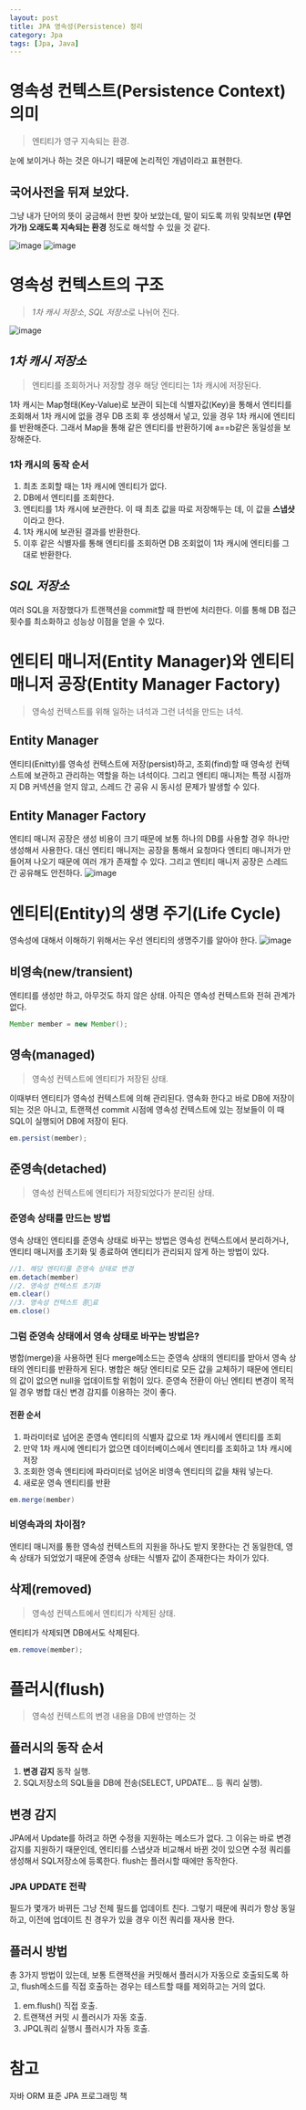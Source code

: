```yaml
---
layout: post
title: JPA 영속성(Persistence) 정리
category: Jpa
tags: [Jpa, Java]
---
```


# 영속성 컨텍스트(Persistence Context) 의미

> 엔티티가 영구 지속되는 환경.

눈에 보이거나 하는 것은 아니기 때문에 논리적인 개념이라고 표현한다.

## 국어사전을 뒤져 보았다.

그냥 내가 단어의 뜻이 궁금해서 한번 찾아 보았는데, 말이 되도록 끼워 맞춰보면 **(무언가가) 오래도록 지속되는 환경** 정도로 해석할 수 있을 것 같다.

![image](https://user-images.githubusercontent.com/45007556/97259424-1861ff00-185e-11eb-9606-4f08e10670d5.png)
![image](https://user-images.githubusercontent.com/45007556/97259448-1ef07680-185e-11eb-8fe5-d680e4fcb6e9.png)

# 영속성 컨텍스트의 구조

> _1차 캐시 저장소_, *SQL 저장소*로 나뉘어 진다.

![image](https://user-images.githubusercontent.com/45007556/97259497-3e879f00-185e-11eb-9fe2-688c9012a85b.png)

## _1차 캐시 저장소_

> 엔티티를 조회하거나 저장할 경우 해당 엔티티는 1차 캐시에 저장된다.

1차 캐시는 Map형태(Key-Value)로 보관이 되는데 식별자값(Key)을 통해서 엔티티를 조회해서 1차 캐시에 없을 경우 DB 조회 후 생성해서 넣고, 있을 경우 1차 캐시에 엔티티를 반환해준다. 그래서 Map을 통해 같은 엔티티를 반환하기에 a==b같은 동일성을 보장해준다.

### 1차 캐시의 동작 순서

1. 최초 조회할 때는 1차 캐시에 엔티티가 없다.
2. DB에서 엔티티를 조회한다.
3. 엔티티를 1차 캐시에 보관한다. 이 때 최초 값을 따로 저장해두는 데, 이 값을 **스냅샷**이라고 한다.
4. 1차 캐시에 보관된 결과를 반환한다.
5. 이후 같은 식별자를 통해 엔티티를 조회하면 DB 조회없이 1차 캐시에 엔티티를 그대로 반환한다.

## _SQL 저장소_

여러 SQL을 저장했다가 트랜잭션을 commit할 때 한번에 처리한다. 이를 통해 DB 접근 횟수를 최소화하고 성능상 이점을 얻을 수 있다.

# 엔티티 매니저(Entity Manager)와 엔티티 매니저 공장(Entity Manager Factory)

> 영속성 컨텍스트를 위해 일하는 녀석과 그런 녀석을 만드는 녀석.

## Entity Manager

엔티티(Enitty)를 영속성 컨텍스트에 저장(persist)하고, 조회(find)할 때 영속성 컨텍스트에 보관하고 관리하는 역할을 하는 녀석이다. 그리고 엔티티 매니저는 특정 시점까지 DB 커넥션을 얻지 않고, 스레드 간 공유 시 동시성 문제가 발생할 수 있다.

## Entity Manager Factory

엔티티 매니저 공장은 생성 비용이 크기 때문에 보통 하나의 DB를 사용할 경우 하나만 생성해서 사용한다. 대신 엔티티 매니저는 공장을 통해서 요청마다 엔티티 매니저가 만들어져 나오기 때문에 여러 개가 존재할 수 있다. 그리고 엔티티 매니저 공장은 스레드 간 공유해도 안전하다.
![image](https://user-images.githubusercontent.com/45007556/97259469-2b74cf00-185e-11eb-8172-6f78deb632df.png)

# 엔티티(Entity)의 생명 주기(Life Cycle)

영속성에 대해서 이해하기 위해서는 우선 엔티티의 생명주기를 알아야 한다.
![image](https://user-images.githubusercontent.com/45007556/97259485-3465a080-185e-11eb-8532-49a64c5de7a8.png)

## 비영속(new/transient)

엔티티를 생성만 하고, 아무것도 하지 않은 상태. 아직은 영속성 컨텍스트와 전혀 관계가 없다.

```java
Member member = new Member();
```

## 영속(managed)

> 영속성 컨텍스트에 엔티티가 저장된 상태.

이때부터 엔티티가 영속성 컨텍스트에 의해 관리된다. 영속화 한다고 바로 DB에 저장이 되는 것은 아니고, 트랜잭션 commit 시점에 영속성 컨텍스트에 있는 정보들이 이 때 SQL이 실행되어 DB에 저장이 된다.

```java
em.persist(member);
```

## 준영속(detached)

> 영속성 컨텍스트에 엔티티가 저장되었다가 분리된 상태.

### 준영속 상태를 만드는 방법

영속 상태인 엔티티를 준영속 상태로 바꾸는 방법은 영속성 컨텍스트에서 분리하거나, 엔티티 매니저를 초기화 및 종료하여 엔티티가 관리되지 않게 하는 방법이 있다.

```java
//1. 해당 엔티티를 준영속 상태로 변경
em.detach(member)
//2. 영속성 컨텍스트 초기화
em.clear()
//3. 영속성 컨텍스트 종료
em.close()
```

### 그럼 준영속 상태에서 영속 상태로 바꾸는 방법은?

병합(merge)을 사용하면 된다 merge메소드는 준영속 상태의 엔티티를 받아서 영속 상태의 엔티티를 반환하게 된다.
병합은 해당 엔티티로 모든 값을 교체하기 때문에 엔티티의 값이 없으면 null을 업데이트할 위험이 있다. 준영속 전환이 아닌 엔티티 변경이 목적일 경우 병합 대신 변경 감지를 이용하는 것이 좋다.

#### 전환 순서

1. 파라미터로 넘어온 준영속 엔티티의 식별자 값으로 1차 캐시에서 엔티티를 조회
2. 만약 1차 캐시에 엔티티가 없으면 데이터베이스에서 엔티티를 조회하고 1차 캐시에 저장
3. 조회한 영속 엔티티에 파라미터로 넘어온 비영속 엔티티의 값을 채워 넣는다.
4. 새로운 영속 엔티티를 반환

```java
em.merge(member)
```

### 비영속과의 차이점?

엔티티 매니저를 통한 영속성 컨텍스트의 지원을 하나도 받지 못한다는 건 동일한데, 영속 상태가 되었었기 때문에 준영속 상태는 식별자 값이 존재한다는 차이가 있다.

## 삭제(removed)

> 영속성 컨텍스트에서 엔티티가 삭제된 상태.

엔티티가 삭제되면 DB에서도 삭제된다.

```java
em.remove(member);
```

# 플러시(flush)

> 영속성 컨텍스트의 변경 내용을 DB에 반영하는 것

## 플러시의 동작 순서

1. **변경 감지** 동작 실행.
2. SQL저장소의 SQL들을 DB에 전송(SELECT, UPDATE... 등 쿼리 실행).

## 변경 감지

JPA에서 Update를 하려고 하면 수정을 지원하는 메소드가 없다. 그 이유는 바로 변경 감지를 지원하기 때문인데, 엔티티를 스냅샷과 비교해서 바뀐 것이 있으면 수정 쿼리를 생성해서 SQL저장소에 등록한다. flush는 플러시할 때에만 동작한다.

### JPA UPDATE 전략

필드가 몇개가 바뀌든 그냥 전체 필드를 업데이트 친다. 그렇기 때문에 쿼리가 항상 동일하고, 이전에 업데이트 친 경우가 있을 경우 이전 쿼리를 재사용 한다.

## 플러시 방법

총 3가지 방법이 있는데, 보통 트랜잭션을 커밋해서 플러시가 자동으로 호출되도록 하고, flush메소드를 직접 호출하는 경우는 테스트할 때를 제외하고는 거의 없다.

1. em.flush() 직접 호출.
2. 트랜잭션 커밋 시 플러시가 자동 호출.
3. JPQL쿼리 실행시 플러시가 자동 호출.

# 참고

자바 ORM 표준 JPA 프로그래밍 책
